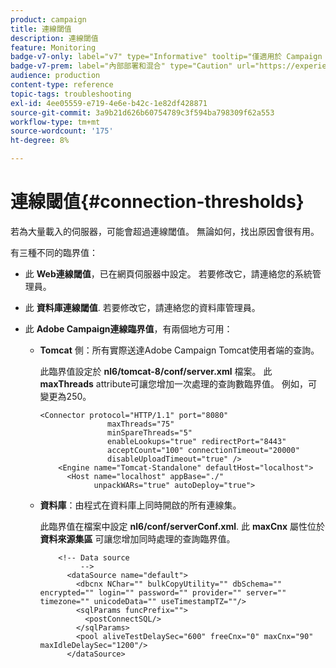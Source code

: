 ```yaml
---
product: campaign
title: 連線閾值
description: 連線閾值
feature: Monitoring
badge-v7-only: label="v7" type="Informative" tooltip="僅適用於 Campaign Classic v7"
badge-v7-prem: label="內部部署和混合" type="Caution" url="https://experienceleague.adobe.com/docs/campaign-classic/using/installing-campaign-classic/architecture-and-hosting-models/hosting-models-lp/hosting-models.html?lang=zh-Hant" tooltip="僅適用於內部部署和混合部署"
audience: production
content-type: reference
topic-tags: troubleshooting
exl-id: 4ee05559-e719-4e6e-b42c-1e82df428871
source-git-commit: 3a9b21d626b60754789c3f594ba798309f62a553
workflow-type: tm+mt
source-wordcount: '175'
ht-degree: 8%

---
```


# 連線閾值{#connection-thresholds}



若為大量載入的伺服器，可能會超過連線閾值。 無論如何，找出原因會很有用。

有三種不同的臨界值：

* 此 **Web連線閾值**，已在網頁伺服器中設定。 若要修改它，請連絡您的系統管理員。

* 此 **資料庫連線閾值**. 若要修改它，請連絡您的資料庫管理員。

* 此 **Adobe Campaign連線臨界值**，有兩個地方可用：

   * **Tomcat** 側：所有實際送達Adobe Campaign Tomcat使用者端的查詢。

     此臨界值設定於 **nl6/tomcat-8/conf/server.xml** 檔案。 此 **maxThreads** attribute可讓您增加一次處理的查詢數臨界值。 例如，可變更為250。

     ```
     <Connector protocol="HTTP/1.1" port="8080"
                    maxThreads="75"
                    minSpareThreads="5"
                    enableLookups="true" redirectPort="8443"
                    acceptCount="100" connectionTimeout="20000"
                    disableUploadTimeout="true" />
         <Engine name="Tomcat-Standalone" defaultHost="localhost">
           <Host name="localhost" appBase="./"
                 unpackWARs="true" autoDeploy="true">
     ```

   * **資料庫**：由程式在資料庫上同時開啟的所有連線集。

     此臨界值在檔案中設定 **nl6/conf/serverConf.xml**. 此 **maxCnx** 屬性位於 **資料來源集區** 可讓您增加同時處理的查詢臨界值。

     ```
         <!-- Data source
              -->
           <dataSource name="default">
             <dbcnx NChar="" bulkCopyUtility="" dbSchema="" encrypted="" login="" password="" provider="" server="" timezone="" unicodeData="" useTimestampTZ=""/>
             <sqlParams funcPrefix="">
               <postConnectSQL/>
             </sqlParams>
             <pool aliveTestDelaySec="600" freeCnx="0" maxCnx="90" maxIdleDelaySec="1200"/>
           </dataSource>
     ```
